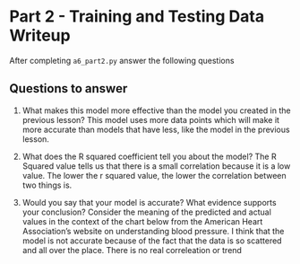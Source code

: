 # Part 2 - Training and Testing Data Writeup

After completing `a6_part2.py` answer the following questions

## Questions to answer

1. What makes this model more effective than the model you created in the previous lesson?
This model uses more data points which will make it more accurate than models that have less, like the model in the previous lesson.

2. What does the R squared coefficient tell you about the model?
The R Squared value tells us that there is a small correlation because it is a low value. The lower the r squared value, the lower the correlation between two things is.

3. Would you say that your model is accurate? What evidence supports your conclusion? Consider the meaning of the predicted and actual values in the context of the chart below from the American Heart Association’s website on understanding blood pressure.
I think that the model is not accurate because of the fact that the data is so scattered and all over the place. There is no real correleation or trend